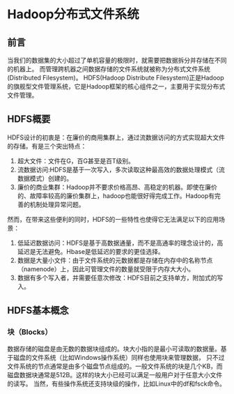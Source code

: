 # Hadoop分布式文件系统

## 前言
当我们的数据集的大小超过了单机容量的极限时，就需要把数据拆分并存储在不同的机器上。
而管理跨机器之间数据存储的文件系统就被称为分布式文件系统(Distributed Filesystem)。
HDFS(Hadoop Distribute Filesystem)正是Hadoop的旗舰型文件管理系统，它是Hadoop框架的核心组件之一，主要用于实现分布式文件管理。

## HDFS概要
HDFS设计的初衷是：在廉价的商用集群上，通过流数据访问的方式实现超大文件的存储。有是三个突出特点：
1. 超大文件：文件在G，百G甚至是百T级别。
2. 流数据访问:HDFS是基于一次写入，多次读取这种最高效的数据处理模式（流数据模式）创建的。
3. 廉价的商业集群：Hadoop并不要求价格高昂、高稳定的机器。即使在廉价的、故障率较高的廉价集群上，hadoop也能很好得完成工作。Hadoop有完善的机制处理异常问题。

然而，在带来这些便利的同时，HDFS的一些特性也使得它无法满足以下的应用场景：
1. 低延迟数据访问：HDFS是基于高数据通量，而不是高通率的理念设计的，高延迟是无法避免。Hbase是低延迟的要求的更佳选择。
2. 数据是大量小文件：由于文件系统的元数据都是存储在内存中的名称节点（namenode）上，因此可管理文件的数量就受限于内存大大小。
3. 数据有多个写入者，并需要任意次修改：HDFS目前之支持单方，附加式的写入。
## HDFS基本概念
### 块（Blocks）
数据存储的磁盘是由无数的数据块组成的。块大小指的是最小可读取的数据量。基于磁盘的文件系统（比如Windows操作系统）同样也使用块来管理数据，
只不过文件系统的节点通常是由多个磁盘节点组成的。一般文件系统的块是几个KB，而磁盘数据块通常是512B。这样的块大小已经可以满足一般用户对于任意大小文件的读写。
当然，有些操作系统还支持块级的操作，比如Linux中的df和fsck命令。
